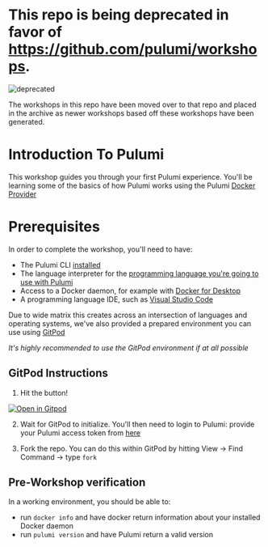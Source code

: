 # This repo is being deprecated in favor of https://github.com/pulumi/workshops.
![deprecated](https://img.shields.io/badge/repo%20status-deprecated-red)

The workshops in this repo have been moved over to that repo and placed in the archive as newer workshops based off these workshops have been generated.

# Introduction To Pulumi

This workshop guides you through your first Pulumi experience. You'll be learning some of the basics of how Pulumi works using the Pulumi [Docker Provider](https://www.pulumi.com/docs/intro/cloud-providers/docker/)

# Prerequisites

In order to complete the workshop, you'll need to have:
- The Pulumi CLI [installed](https://www.pulumi.com/docs/get-started/install/)
- The language interpreter for the [ programming language you're going to use with Pulumi](https://www.pulumi.com/docs/intro/languages/)
- Access to a Docker daemon, for example with [Docker for Desktop](https://www.docker.com/products/docker-desktop)
- A programming language IDE, such as [Visual Studio Code](https://code.visualstudio.com)

Due to wide matrix this creates across an intersection of languages and operating systems, we've also provided a prepared environment you can use using [GitPod](https://www.gitpod.io/)

*It's highly recommended to use the GitPod environment if at all possible*

## GitPod Instructions

1. Hit the button!

[![Open in Gitpod](https://gitpod.io/button/open-in-gitpod.svg)](https://gitpod.io/#https://github.com/pulumi/introduction-to-pulumi)

2. Wait for GitPod to initialize. You'll then need to login to Pulumi: provide your Pulumi access token from [here](https://app.pulumi.com/settings/tokens)

3. Fork the repo. You can do this within GitPod by hitting View -> Find Command -> type `fork`

## Pre-Workshop verification

In a working environment, you should be able to:

- run `docker info` and have docker return information about your installed Docker daemon
- run `pulumi version` and have Pulumi return a valid version



